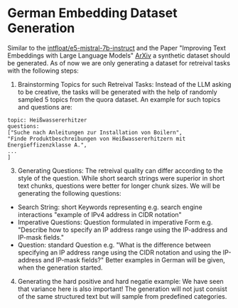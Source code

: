 # German Embedding Dataset Generation 
Similar to the [intfloat/e5-mistral-7b-instruct](https://huggingface.co/intfloat/e5-mistral-7b-instruct) and the Paper "Improving Text Embeddings with Large Language Models" [ArXiv](https://arxiv.org/abs/2401.00368) a synthetic dataset should be generated. 
As of now we are only generating a dataset for retreival tasks with the following steps: 
1. Brainstorming Topics for such Retreival Tasks: Instead of the LLM asking to be creative, the tasks will be generated with the help of randomly sampled 5 topics from the quora dataset. An example for such topics and questions are:
```
topic: Heißwassererhitzer
questions:
["Suche nach Anleitungen zur Installation von Boilern",
"Finde Produktbeschreibungen von Heißwassererhitzern mit Energieffizenzklasse A.",
...
]
```
3. Generating Questions: The retreival quality can differ according to the style of the question. While short search strings were superior in short text chunks, questions were better for longer chunk sizes. We will be generating the following questions:
- Search String: short Keywords representing e.g. search engine interactions "example of IPv4 address in CIDR notation"
- Imperative Questions: Question formulated in imperative Form e.g. "Describe how to specify an IP address range using the IP-address and IP-mask fields."
- Question: standard Question e.g. "What is the difference between specifying an IP address range using the CIDR notation and using the IP-address and IP-mask fields?"
Better examples in German will be given, when the generation started.
4. Generating the hard positive and hard negatie example: We have seen that variance here is also important! The generation will not just consist of the same structured text but will sample from predefined categories. 
